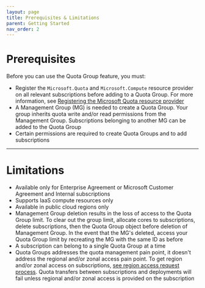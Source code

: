 ```yaml
---
layout: page
title: Prerequisites & Limitations
parent: Getting Started
nav_order: 2
---
```


# Prerequisites

Before you can use the Quota Group feature, you must:

- Register the `Microsoft.Quota` and `Microsoft.Compute` resource provider on all relevant subscriptions before adding to a Quota Group. For more information, see [Registering the Microsoft Quota resource provider](https://learn.microsoft.com/en-us/rest/api/quota/#registering-the-microsoft-quota-resource-provider)
- A Management Group (MG) is needed to create a Quota Group. Your group inherits quota write and/or read permissions from the Management Group. Subscriptions belonging to another MG can be added to the Quota Group
- Certain permissions are required to create Quota Groups and to add subscriptions

---

# Limitations

- Available only for Enterprise Agreement or Microsoft Customer Agreement and Internal subscriptions
- Supports IaaS compute resources only
- Available in public cloud regions only
- Management Group deletion results in the loss of access to the Quota Group limit. To clear out the group limit, allocate cores to subscriptions, delete subscriptions, then the Quota Group object before deletion of Management Group. In the event that the MG's deleted, access your Quota Group limit by recreating the MG with the same ID as before
- A subscription can belong to a single Quota Group at a time
- Quota Groups addresses the quota management pain point, it doesn't address the regional and/or zonal access pain point. To get region and/or zonal access on subscriptions, [see region access request process](https://learn.microsoft.com/en-us/troubleshoot/azure/general/region-access-request-process). Quota transfers between subscriptions and deployments will fail unless regional and/or zonal access is provided on the subscription
